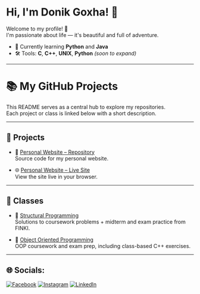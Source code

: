 # Hi, I'm Donik Goxha! 👋

Welcome to my profile! 🚀  
I'm passionate about life — it's beautiful and full of adventure.

- 🌱 Currently learning **Python** and **Java**
- 🛠️ Tools: **C**, **C++**, **UNIX**, **Python** *(soon to expand)*

---

# 📚 My GitHub Projects

This README serves as a central hub to explore my repositories.  
Each project or class is linked below with a short description.

---

## 🚀 Projects

- 🔗 [Personal Website – Repository](https://github.com/donikgoxha/Personal-Website)  
  Source code for my personal website.

- 🌐 [Personal Website – Live Site](https://donikgoxha.github.io/Personal-Website/)  
  View the site live in your browser.

---

## 📘 Classes

- 🧱 [Structural Programming](https://github.com/donikgoxha/Structural-Programming-24-25)  
  Solutions to coursework problems + midterm and exam practice from FINKI.

- 🧠 [Object Oriented Programming](https://github.com/donikgoxha/Object-Oriented-Programming-24-25)  
  OOP coursework and exam prep, including class-based C++ exercises.

---

## 🌐 Socials:
[![Facebook](https://img.shields.io/badge/Facebook-%231877F2.svg?logo=Facebook&logoColor=white)](https://facebook.com/donikgoxhaa) [![Instagram](https://img.shields.io/badge/Instagram-%23E4405F.svg?logo=Instagram&logoColor=white)](https://instagram.com/donikgoxha) [![LinkedIn](https://img.shields.io/badge/LinkedIn-%230077B5.svg?logo=linkedin&logoColor=white)](https://linkedin.com/in/donikgoxha) 
